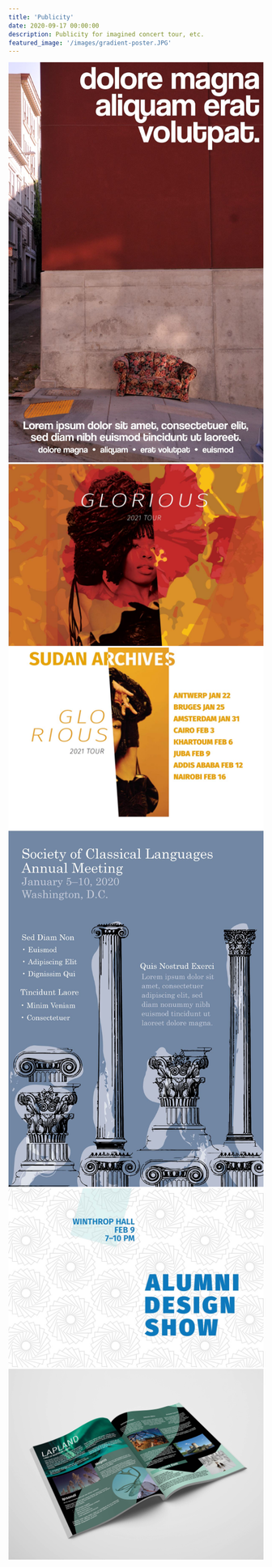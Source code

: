 ```yaml
---
title: 'Publicity'
date: 2020-09-17 00:00:00
description: Publicity for imagined concert tour, etc.
featured_image: '/images/gradient-poster.JPG'
---
```


<div class="gallery" data-columns="4">
	<img src="/images/couch_poster.JPG">
	<img src="/images/sudan_archives_1.jpg">
	<img src="/images/sudan_archives_2.jpg">
	<img src="/images/society.JPG">
	<img src="/images/alumni_design_show.jpg">
	<img src="/images/Lapland_mockup.jpg">

</div>
